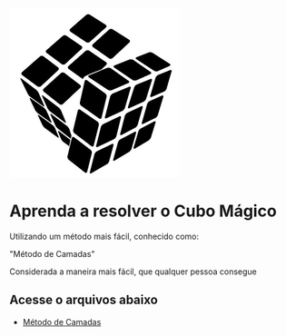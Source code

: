 
![Logo](img/logo.jpg)


# Aprenda a resolver o Cubo Mágico  

Utilizando um método mais fácil, conhecido como:

"Método de Camadas"

Considerada a maneira mais fácil, que qualquer pessoa consegue
## Acesse o arquivos abaixo

 - [Método de Camadas](https://github.com/andff/CuboMagico/blob/9509ddb2da3465dd077ceab1ec61f85097c409a8/M%C3%89TODO%20DAS%20CAMADAS.txt)
 
                       